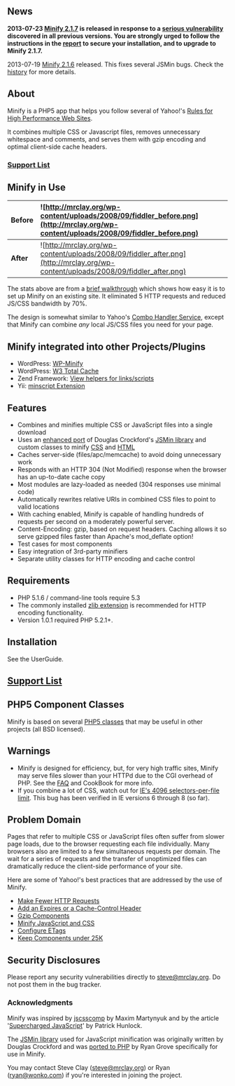 ## News ##

**2013-07-23 [Minify 2.1.7](http://code.google.com/p/minify/downloads/list) is released in response to a [serious vulnerability](https://groups.google.com/d/msg/minify/cpN-ncKPFZE/kwYVpLMkfDwJ) discovered in all previous versions. You are strongly urged to follow the instructions in the [report](https://groups.google.com/d/msg/minify/cpN-ncKPFZE/kwYVpLMkfDwJ) to secure your installation, and to upgrade to Minify 2.1.7.**

2013-07-19 [Minify 2.1.6](http://code.google.com/p/minify/downloads/list) released. This fixes several JSMin bugs. Check the [history](http://code.google.com/p/minify/source/browse/HISTORY.txt?name=2.1.6#3) for more details.

## About ##

Minify is a PHP5 app that helps you follow several of Yahoo!'s [Rules for High Performance Web Sites](http://developer.yahoo.com/performance/index.html#rules).

It combines multiple CSS or Javascript files, removes unnecessary whitespace and comments, and serves them with gzip encoding and optimal client-side cache headers.

### [Support List](http://groups.google.com/group/minify) ###

## Minify in Use ##

| **Before** | ![http://mrclay.org/wp-content/uploads/2008/09/fiddler_before.png](http://mrclay.org/wp-content/uploads/2008/09/fiddler_before.png) |
|:-----------|:------------------------------------------------------------------------------------------------------------------------------------|
| **After** | ![http://mrclay.org/wp-content/uploads/2008/09/fiddler_after.png](http://mrclay.org/wp-content/uploads/2008/09/fiddler_after.png) |

The stats above are from a [brief walkthrough](http://mrclay.org/index.php/2008/09/19/minify-21-on-mrclayorg/) which shows how easy it is to set up Minify on an existing site. It eliminated 5 HTTP requests and reduced JS/CSS bandwidth by 70%.

The design is somewhat similar to Yahoo's [Combo Handler Service](http://yuiblog.com/blog/2008/07/16/combohandler/), except that Minify can combine _any_ local JS/CSS files you need for your page.

## Minify integrated into other Projects/Plugins ##

  * WordPress: [WP-Minify](http://wordpress.org/extend/plugins/wp-minify/)
  * WordPress: [W3 Total Cache](http://wordpress.org/extend/plugins/w3-total-cache/)
  * Zend Framework: [View helpers for links/scripts](https://github.com/bubba-h57/zf-helpers)
  * Yii: [minscript Extension](https://bitbucket.org/limi7less/minscript/wiki/Home)

## Features ##

  * Combines and minifies multiple CSS or JavaScript files into a single download
  * Uses an [enhanced port](http://code.google.com/p/minify/source/browse/trunk/min/lib/JSMin.php) of Douglas Crockford's [JSMin library](http://www.crockford.com/javascript/jsmin.html) and custom classes to minify [CSS](http://code.google.com/p/minify/source/browse/trunk/min/lib/Minify/CSS.php) and [HTML](http://code.google.com/p/minify/source/browse/trunk/min/lib/Minify/HTML.php)
  * Caches server-side (files/apc/memcache) to avoid doing unnecessary work
  * Responds with an HTTP 304 (Not Modified) response when the browser has an up-to-date cache copy
  * Most modules are lazy-loaded as needed (304 responses use minimal code)
  * Automatically rewrites relative URIs in combined CSS files to point to valid locations
  * With caching enabled, Minify is capable of handling hundreds of requests per second on a moderately powerful server.
  * Content-Encoding: gzip, based on request headers. Caching allows it so serve gzipped files faster than Apache's mod\_deflate option!
  * Test cases for most components
  * Easy integration of 3rd-party minifiers
  * Separate utility classes for HTTP encoding and cache control

## Requirements ##

  * PHP 5.1.6 / command-line tools require 5.3
  * The commonly installed [zlib extension](http://us3.php.net/manual/en/zlib.installation.php) is recommended for HTTP encoding functionality.
  * Version 1.0.1 required PHP 5.2.1+.

## Installation ##

See the UserGuide.

## [Support List](http://groups.google.com/group/minify) ##

## PHP5 Component Classes ##

Minify is based on several [PHP5 classes](ComponentClasses.md) that may be useful in other projects (all BSD licensed).

## Warnings ##

  * Minify is designed for efficiency, but, for very high traffic sites, Minify may serve files slower than your HTTPd due to the CGI overhead of PHP. See the [FAQ](FAQ.md) and CookBook for more info.
  * If you combine a lot of CSS, watch out for [IE's 4096 selectors-per-file limit](http://www.thecssdiv.co.uk/2009/08/28/another-weird-ie6-bug/). This bug has been verified in IE versions 6 through 8 (so far).

## Problem Domain ##

Pages that refer to multiple CSS or JavaScript files often suffer from slower page loads, due to the browser requesting each file individually. Many browsers also are limited to a few simultaneous requests per domain. The wait for a series of requests and the transfer of unoptimized files can dramatically reduce the client-side performance of your site.

Here are some of Yahoo!'s best practices that are addressed by the use of Minify.

  * [Make Fewer HTTP Requests](http://developer.yahoo.com/performance/rules.html#num_http)
  * [Add an Expires or a Cache-Control Header](http://developer.yahoo.com/performance/rules.html#expires)
  * [Gzip Components](http://developer.yahoo.com/performance/rules.html#gzip)
  * [Minify JavaScript and CSS](http://developer.yahoo.com/performance/rules.html#minify)
  * [Configure ETags](http://developer.yahoo.com/performance/rules.html#etags)
  * [Keep Components under 25K](http://developer.yahoo.com/performance/rules.html#under25)

## Security Disclosures ##

Please report any security vulnerabilities directly to [steve@mrclay.org](mailto:steve@mrclay.org). Do not post them in the bug tracker.

### Acknowledgments ###

Minify was inspired by [jscsscomp](http://code.google.com/p/jscsscomp/) by Maxim Martynyuk and by the article '[Supercharged JavaScript](http://www.hunlock.com/blogs/Supercharged_Javascript)' by Patrick Hunlock.

The [JSMin library](http://www.crockford.com/javascript/jsmin.html) used for JavaScript minification was originally written by Douglas Crockford and was [ported to PHP](http://code.google.com/p/jsmin-php) by Ryan Grove specifically for use in Minify.

You may contact Steve Clay (steve@mrclay.org) or Ryan (ryan@wonko.com) if you're interested in joining the project.